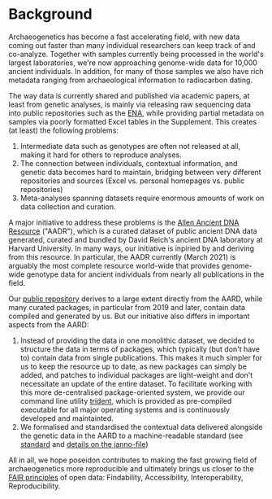 # Background

Archaeogenetics has become a fast accelerating field, with new data coming out faster than many individual researchers can keep track of and co-analyze. Together with samples currently being processed in the world's largest laboratories, we're now approaching genome-wide data for 10,000 ancient individuals. In addition, for many of those samples we also have rich metadata ranging from archaeological information to radiocarbon dating.

The way data is currently shared and published via academic papers, at least from genetic analyses, is mainly via releasing raw sequencing data into public repositories such as the [ENA](https://www.ebi.ac.uk/ena), while providing partial metadata on samples via poorly formatted Excel tables in the Supplement. This creates (at least) the following problems:

1. Intermediate data such as genotypes are often not released at all, making it hard for others to reproduce analyses. 
2. The connection between individuals, contextual information, and genetic data becomes hard to maintain, bridging between very different repositories and sources (Excel vs. personal homepages vs. public repositories)
3. Meta-analyses spanning datasets require enormous amounts of work on data collection and curation.

A major initiative to address these problems is the [Allen Ancient DNA Resource](https://reich.hms.harvard.edu/allen-ancient-dna-resource-aadr-downloadable-genotypes-present-day-and-ancient-dna-data) ("AADR"), which is a curated dataset of public ancient DNA data generated, curated and bundled by David Reich's ancient DNA laboratory at Harvard University. In many ways, our initiative is inpiried by and deriving from this resource. In particular, the AADR currently (March 2021) is arguably the most complete resource world-wide that provides genome-wide genotype data for ancient individuals from nearly all publications in the field.

Our [public repository](repo_overview) derives to a large extent directly from the AARD, while many curated packages, in particular from 2019 and later, contain data compiled and generated by us. But our initiative also differs in important aspects from the AARD:
1) Instead of providing the data in one monolithic dataset, we decided to structure the data in terms of packages, which typically (but don't have to) contain data from single publications. This makes it much simpler for us to keep the resource up to date, as new packages can simply be added, and patches to individual packages are light-weight and don't necessitate an update of the entire dataset. To facilitate working with this more de-centralised package-oriented system, we provide our command line utility [trident](trident), which is provided as pre-compiled executable for all major operating systems and is continuously developed and maintainted.
2) We formalised and standardised the contextual data delivered alongside the genetic data in the AARD to a machine-readable standard (see [standard](standard) and [details on the janno-file](janno_details))

All in all, we hope poseidon contributes to making the fast growing field of archaeogenetics more reproducible and ultimately brings us closer to the [FAIR principles](https://en.wikipedia.org/wiki/FAIR_data) of open data: Findability, Accessibility, Interoperability, Reproducibility.

